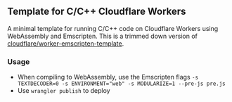 ## Template for C/C++ Cloudflare Workers

A minimal template for running C/C++ code on Cloudflare Workers using WebAssembly and Emscripten. This is a trimmed down version of [cloudflare/worker-emscripten-template](https://github.com/cloudflare/worker-emscripten-template).

### Usage

* When compiling to WebAssembly, use the Emscripten flags `-s TEXTDECODER=0 -s ENVIRONMENT="web" -s MODULARIZE=1 --pre-js pre.js`
* Use `wrangler publish` to deploy
